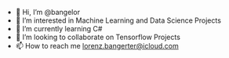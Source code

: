 - 👋 Hi, I’m @bangelor
- 👀 I’m interested in Machine Learning and Data Science Projects
- 🌱 I’m currently learning C#
- 💞️ I’m looking to collaborate on Tensorflow Projects
- 📫 How to reach me lorenz.bangerter@icloud.com

<!---
bangelor/bangelor is a ✨ special ✨ repository because its `README.md` (this file) appears on your GitHub profile.
You can click the Preview link to take a look at your changes.
--->
